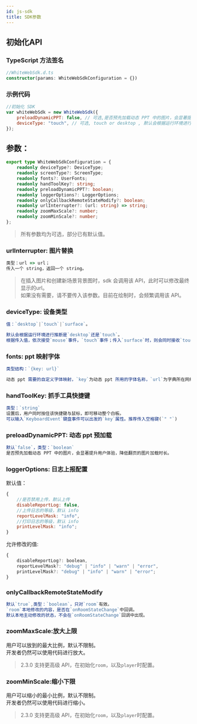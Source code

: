 ```yaml
---
id: js-sdk
title: SDK参数
---
```


## 初始化API

### TypeScript 方法签名

```TypeScript
//WhiteWebSdk.d.ts
constructor(params: WhiteWebSdkConfiguration = {})
```

### 示例代码

```javascript
//初始化 SDK
var whiteWebSdk = new WhiteWebSdk({
    preloadDynamicPPT: false, // 可选,是否预先加载动态 PPT 中的图片，会显著提升用户体验，降低翻页的图片加载时长
    deviceType: "touch", // 可选, touch or desktop , 默认会根据运行环境进行推断
});
```

## 参数：

```Typescript
export type WhiteWebSdkConfiguration = {
    readonly deviceType?: DeviceType;
    readonly screenType?: ScreenType;
    readonly fonts?: UserFonts;
    readonly handToolKey?: string;
    readonly preloadDynamicPPT?: boolean;
    readonly loggerOptions?: LoggerOptions;
    readonly onlyCallbackRemoteStateModify?: boolean;
    readonly urlInterrupter?: (url: string) => string;
    readonly zoomMaxScale?: number;
    readonly zoomMinScale?: number;
};
```

>所有参数均为可选，部分已有默认值。

### **urlInterrupter**: 图片替换

```js
类型：url => url；
传入一个 string，返回一个 string。  
```

>在插入图片和创建新场景背景图时，sdk 会调用该 API，此时可以修改最终显示的url。  
>如果没有需要，请不要传入该参数。目前在绘制时，会频繁调用该 API。

### **deviceType**: 设备类型

```js
值：`desktop`|`touch`|`surface`。

默认会根据运行环境进行推断是`desktop`还是`touch`。  
根据传入值，依次接受`mouse`事件，`touch`事件；传入`surface`时，则会同时接收`touch`,`mouse`事件。
```

### fonts: ppt 映射字体

```js
类型结构：`{key: url}`

动态 ppt 需要的自定义字体映射，`key`为动态 ppt 所用的字体名称，`url`为字典所在网络地址。
```

### **handToolKey**: 抓手工具快捷键

```js
类型：`string`
设置后，用户同时按住该快捷键与鼠标，即可移动整个白板。  
可以输入`KeyboardEvent`键盘事件可以出发的`key`属性。推荐传入空格键(`" "`)
```

### preloadDynamicPPT: 动态 ppt 预加载

```js
默认`false`，类型：`boolean`
是否预先加载动态 PPT 中的图片，会显著提升用户体验，降低翻页的图片加载时长。
```

### loggerOptions: 日志上报配置

默认值：

```js
{
    //是否禁用上传，默认上传
    disableReportLog: false,
    //上传日志的等级，默认 info
    reportLevelMask: "info",
    //打印日志的等级，默认 info
    printLevelMask: "info";
}
```

允许修改的值:
```js
{
    disableReportLog?: boolean,
    reportLevelMask?: "debug" | "info" | "warn" | "error",
    printLevelMask?: "debug" | "info" | "warn" | "error";
}
```

### onlyCallbackRemoteStateModify

```js
默认`true`,类型：`boolean`，只对`room`有效。
`room`本地修改的内容，是否在`onRoomStateChange`中回调。
默认本地主动修改的状态，不会在`onRoomStateChange`回调中出现。
```

### zoomMaxScale:放大上限

用户可以放到的最大比例，默认不限制。  
开发者仍然可以使用代码进行放大。

>2.3.0 支持更高级 API，在初始化`room`，以及`player`时配置。

### zoomMinScale:缩小下限

用户可以缩小的最小比例，默认不限制。  
开发者仍然可以使用代码进行缩小。

>2.3.0 支持更高级 API，在初始化`room`，以及`player`时配置。